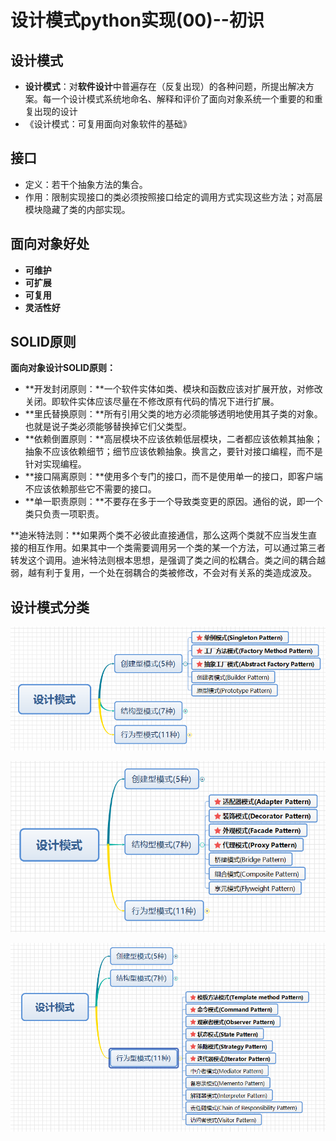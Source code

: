 # 设计模式python实现(00)--初识

## 设计模式

- **设计模式**：对**软件设计**中普遍存在（反复出现）的各种问题，所提出解决方案。每一个设计模式系统地命名、解释和评价了面向对象系统一个重要的和重复出现的设计
- 《设计模式：可复用面向对象软件的基础》



## 接口

- 定义：若干个抽象方法的集合。
- 作用：限制实现接口的类必须按照接口给定的调用方式实现这些方法；对高层模块隐藏了类的内部实现。



## 面向对象好处

- **可维护**
- **可扩展**
- **可复用**
- **灵活性好**



## SOLID原则

**面向对象设计SOLID原则：**

- **开发封闭原则：**一个软件实体如类、模块和函数应该对扩展开放，对修改关闭。即软件实体应该尽量在不修改原有代码的情况下进行扩展。
- **里氏替换原则：**所有引用父类的地方必须能够透明地使用其子类的对象。也就是说子类必须能够替换掉它们父类型。
- **依赖倒置原则：**高层模块不应该依赖低层模块，二者都应该依赖其抽象；抽象不应该依赖细节；细节应该依赖抽象。换言之，要针对接口编程，而不是针对实现编程。
- **接口隔离原则：**使用多个专门的接口，而不是使用单一的接口，即客户端不应该依赖那些它不需要的接口。
- **单一职责原则：**不要存在多于一个导致类变更的原因。通俗的说，即一个类只负责一项职责。



**迪米特法则：**如果两个类不必彼此直接通信，那么这两个类就不应当发生直接的相互作用。如果其中一个类需要调用另一个类的某一个方法，可以通过第三者转发这个调用。迪米特法则根本思想，是强调了类之间的松耦合。类之间的耦合越弱，越有利于复用，一个处在弱耦合的类被修改，不会对有关系的类造成波及。





## 设计模式分类

![创建型模式](assets/创建型模式.png)

![结构性模式](assets/结构性模式.png)

![行为型模式](assets/行为型模式.png)



